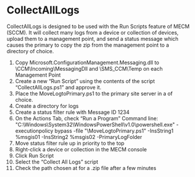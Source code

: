 # CollectAllLogs

CollectAllLogs is designed to be used with the Run Scripts feature of MECM (SCCM). It will collect many logs from a device or collection of devices, upload them to
a management point, and send a status message which causes the primary to copy the zip from the management point to a directory of choice.

1. Copy Microsoft.ConfigurationManagement.Messaging.dll to <ConfigMgr Installation Dir>\CCM\Incoming\MessagingDll and \SMS_CCM\Temp on each Management Point
2. Create a new “Run Script” using the contents of the script “CollectAllLogs.ps1” and approve it.
3. Place the MoveLogtoPrimary.ps1 to the primary site server in a <SCRIPTSDIR> of choice.
4. Create a directory for logs <COLLECTALLLOGSDIR>
5. Create a status filter rule with Message ID 1234
6. On the Actions Tab, check “Run a Program”
   Command line:
   "C:\Windows\System32\WindowsPowerShell\v1.0\powershell.exe" -executionpolicy bypass -file "<SCRIPTSDIR>\MoveLogtoPrimary.ps1" -InsString1 %msgis01 -InsString2 %msgis02 -PrimaryLogFolder <COLLECTALLLOGSDIR>
7. Move status filter rule up in priority to the top
8. Right-click a device or collection in the MECM console
9. Click Run Script
10. Select the “Collect All Logs” script
11. Check the path chosen at <CollectAllLogsDir> for a .zip file after a few minutes
